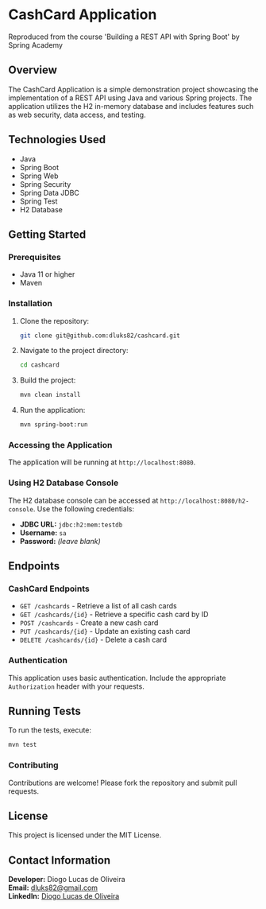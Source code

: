 # CashCard Application

Reproduced from the course 'Building a REST API with Spring Boot' by Spring Academy

## Overview

The CashCard Application is a simple demonstration project showcasing the implementation of a REST API using Java and various Spring projects. The application utilizes the H2 in-memory database and includes features such as web security, data access, and testing.

## Technologies Used

- Java
- Spring Boot
- Spring Web
- Spring Security
- Spring Data JDBC
- Spring Test
- H2 Database

## Getting Started

### Prerequisites

- Java 11 or higher
- Maven

### Installation

1. Clone the repository:

    ```bash
    git clone git@github.com:dluks82/cashcard.git
    ```

2. Navigate to the project directory:

    ```bash
    cd cashcard
    ```

3. Build the project:

    ```bash
    mvn clean install
    ```

4. Run the application:

    ```bash
    mvn spring-boot:run
    ```

### Accessing the Application

The application will be running at `http://localhost:8080`.

### Using H2 Database Console

The H2 database console can be accessed at `http://localhost:8080/h2-console`. Use the following credentials:

- **JDBC URL:** `jdbc:h2:mem:testdb`
- **Username:** `sa`
- **Password:** *(leave blank)*

## Endpoints

### CashCard Endpoints

- `GET /cashcards` - Retrieve a list of all cash cards
- `GET /cashcards/{id}` - Retrieve a specific cash card by ID
- `POST /cashcards` - Create a new cash card
- `PUT /cashcards/{id}` - Update an existing cash card
- `DELETE /cashcards/{id}` - Delete a cash card

### Authentication

This application uses basic authentication. Include the appropriate `Authorization` header with your requests.

## Running Tests

To run the tests, execute:

```bash
mvn test
```

### Contributing

Contributions are welcome! Please fork the repository and submit pull requests.

## License

This project is licensed under the MIT License.

## Contact Information

**Developer:** Diogo Lucas de Oliveira  
**Email:** [dluks82@gmail.com](mailto:dluks82@gmail.com)  
**LinkedIn:** [Diogo Lucas de Oliveira](https://www.linkedin.com/in/diogo-lucas-de-oliveira/)